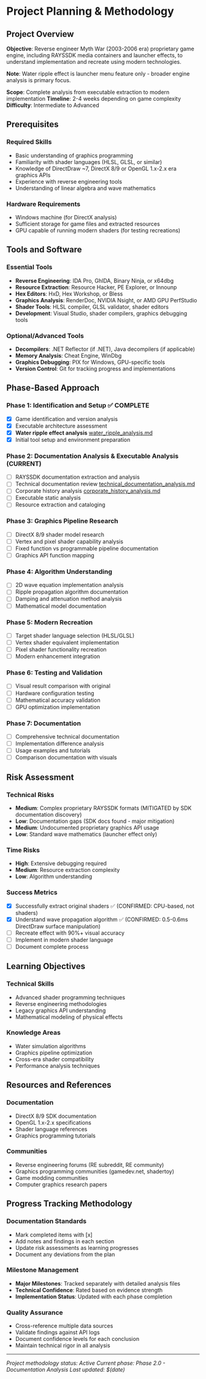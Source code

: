 # Project Planning & Methodology

## Project Overview

**Objective**: Reverse engineer Myth War (2003-2006 era) proprietary game engine, including RAYSSDK media containers and launcher effects, to understand implementation and recreate using modern technologies.

**Note**: Water ripple effect is launcher menu feature only - broader engine analysis is primary focus.

**Scope**: Complete analysis from executable extraction to modern implementation
**Timeline**: 2-4 weeks depending on game complexity
**Difficulty**: Intermediate to Advanced

## Prerequisites

### Required Skills

- Basic understanding of graphics programming
- Familiarity with shader languages (HLSL, GLSL, or similar)
- Knowledge of DirectDraw ~7, DirectX 8/9 or OpenGL 1.x-2.x era graphics APIs
- Experience with reverse engineering tools
- Understanding of linear algebra and wave mathematics

### Hardware Requirements

- Windows machine (for DirectX analysis)
- Sufficient storage for game files and extracted resources
- GPU capable of running modern shaders (for testing recreations)

## Tools and Software

### Essential Tools

- **Reverse Engineering**: IDA Pro, GhIDA, Binary Ninja, or x64dbg
- **Resource Extraction**: Resource Hacker, PE Explorer, or Innounp
- **Hex Editors**: HxD, Hex Workshop, or Bless
- **Graphics Analysis**: RenderDoc, NVIDIA Nsight, or AMD GPU PerfStudio
- **Shader Tools**: HLSL compiler, GLSL validator, shader editors
- **Development**: Visual Studio, shader compilers, graphics debugging tools

### Optional/Advanced Tools

- **Decompilers**: .NET Reflector (if .NET), Java decompilers (if applicable)
- **Memory Analysis**: Cheat Engine, WinDbg
- **Graphics Debugging**: PIX for Windows, GPU-specific tools
- **Version Control**: Git for tracking progress and implementations

## Phase-Based Approach

### Phase 1: Identification and Setup ✅ COMPLETE

- [x] Game identification and version analysis
- [x] Executable architecture assessment
- [x] **Water ripple effect analysis** [water_ripple_analysis.md](water_ripple_analysis.md)
- [x] Initial tool setup and environment preparation

### Phase 2: Documentation Analysis & Executable Analysis (CURRENT)

- [ ] RAYSSDK documentation extraction and analysis
- [ ] Technical documentation review [technical_documentation_analysis.md](technical_documentation_analysis.md)
- [ ] Corporate history analysis [corporate_history_analysis.md](corporate_history_analysis.md)
- [ ] Executable static analysis
- [ ] Resource extraction and cataloging

### Phase 3: Graphics Pipeline Research

- [ ] DirectX 8/9 shader model research
- [ ] Vertex and pixel shader capability analysis
- [ ] Fixed function vs programmable pipeline documentation
- [ ] Graphics API function mapping

### Phase 4: Algorithm Understanding

- [ ] 2D wave equation implementation analysis
- [ ] Ripple propagation algorithm documentation
- [ ] Damping and attenuation method analysis
- [ ] Mathematical model documentation

### Phase 5: Modern Recreation

- [ ] Target shader language selection (HLSL/GLSL)
- [ ] Vertex shader equivalent implementation
- [ ] Pixel shader functionality recreation
- [ ] Modern enhancement integration

### Phase 6: Testing and Validation

- [ ] Visual result comparison with original
- [ ] Hardware configuration testing
- [ ] Mathematical accuracy validation
- [ ] GPU optimization implementation

### Phase 7: Documentation

- [ ] Comprehensive technical documentation
- [ ] Implementation difference analysis
- [ ] Usage examples and tutorials
- [ ] Comparison documentation with visuals

## Risk Assessment

### Technical Risks

- **Medium**: Complex proprietary RAYSSDK formats (MITIGATED by SDK documentation discovery)
- **Low**: Documentation gaps (SDK docs found - major mitigation)
- **Medium**: Undocumented proprietary graphics API usage
- **Low**: Standard wave mathematics (launcher effect only)

### Time Risks

- **High**: Extensive debugging required
- **Medium**: Resource extraction complexity
- **Low**: Algorithm understanding

### Success Metrics

- [x] Successfully extract original shaders ✅ (CONFIRMED: CPU-based, not shaders)
- [x] Understand wave propagation algorithm ✅ (CONFIRMED: 0.5-0.6ms DirectDraw surface manipulation)
- [ ] Recreate effect with 90%+ visual accuracy
- [ ] Implement in modern shader language
- [ ] Document complete process

## Learning Objectives

### Technical Skills

- Advanced shader programming techniques
- Reverse engineering methodologies
- Legacy graphics API understanding
- Mathematical modeling of physical effects

### Knowledge Areas

- Water simulation algorithms
- Graphics pipeline optimization
- Cross-era shader compatibility
- Performance analysis techniques

## Resources and References

### Documentation

- DirectX 8/9 SDK documentation
- OpenGL 1.x-2.x specifications
- Shader language references
- Graphics programming tutorials

### Communities

- Reverse engineering forums (RE subreddit, RE community)
- Graphics programming communities (gamedev.net, shadertoy)
- Game modding communities
- Computer graphics research papers

## Progress Tracking Methodology

### Documentation Standards

- Mark completed items with [x]
- Add notes and findings in each section
- Update risk assessments as learning progresses
- Document any deviations from the plan

### Milestone Management

- **Major Milestones**: Tracked separately with detailed analysis files
- **Technical Confidence**: Rated based on evidence strength
- **Implementation Status**: Updated with each phase completion

### Quality Assurance

- Cross-reference multiple data sources
- Validate findings against API logs
- Document confidence levels for each conclusion
- Maintain technical rigor in all analysis

---

_Project methodology status: Active_
_Current phase: Phase 2.0 - Documentation Analysis_
_Last updated: $(date)_

